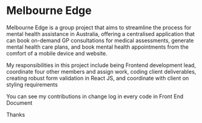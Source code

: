 # Melbourne Edge

Melbourne Edge is a group project that aims to streamline the process for mental health assistance in Australia, offering a centralised application that can book on-demand GP consultations for medical assessments, generate mental health care plans, and book mental health appointments from the comfort of a mobile device and website.


My responsibilities in this project include being Frontend development lead, coordinate four other members and assign work, coding client deliverables, creating robust form validation in React JS, and coordinate with client on styling requirements

You can see my contributions in change log in every code in Front End Document 

Thanks
